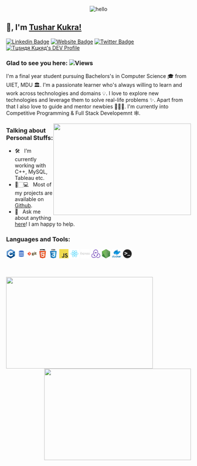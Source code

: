 <p align="center"> <img src="https://github.com/TusharKukra/TusharKukra/blob/main/gifs/hello.gif" alt="hello" /> </p>

## 👋, I'm [Tushar Kukra!](https://github.com/TusharKukra/)

[![Linkedin Badge](https://img.shields.io/badge/-LinkedIn-0e76a8?style=flat-square&logo=Linkedin&logoColor=white)](https://linkedin.com/in/mavericktk)
[![Website Badge](https://img.shields.io/badge/Website-3b5998?style=flat-square&logo=google-chrome&logoColor=white)](https://TusharKukra.github.io/)
[![Twitter Badge](https://img.shields.io/badge/-Twitter-00acee?style=flat-square&logo=Twitter&logoColor=white)](https://twitter.com/tusharkukra)
<a href="https://dev.to/mavericktk">
  <img src="https://d2fltix0v2e0sb.cloudfront.net/dev-badge.svg" alt="Tцѕндя Kцкяд's DEV Profile" height="30" width="30">
</a>

### Glad to see you here:  ![Views](https://komarev.com/ghpvc/?username=tusharkukra&color=blue)


I'm a final year student pursuing Bachelors's in Computer Science 🎓 from UIET, MDU 🏛. I'm a passionate learner who's always willing to learn and work across technologies and domains 💡. I love to explore new technologies and leverage them to solve real-life problems ✨. Apart from that I also love to guide and mentor newbies 👨🏻‍💻. I'm currently into Competitive Programming & Full Stack Developemnt 🕸️.

<img align="right" height="250" width="375" alt="" src="https://github.com/TusharKukra/TusharKukra/blob/main/gifs/coder.gif" />

### Talking about Personal Stuffs:

- 🛠 &nbsp; I’m currently working with C++, MySQL, Tableau etc.
- 🚀🏻‍💻 &nbsp; Most of my projects are available on [Github](https://github.com/TusharKukra).
- 💬 &nbsp; Ask me about anything [here](https://github.com/TusharKukra/TusharKukra/issues/)! I am happy to help.

### Languages and Tools:

<code><img height="25" src="https://raw.githubusercontent.com/github/explore/80688e429a7d4ef2fca1e82350fe8e3517d3494d/topics/cpp/cpp.png" alt="cpp"></code>
<code><img height="25" src="https://raw.githubusercontent.com/github/explore/80688e429a7d4ef2fca1e82350fe8e3517d3494d/topics/sql/sql.png" alt="sql"></code>
<code><img height="25" src="https://raw.githubusercontent.com/github/explore/80688e429a7d4ef2fca1e82350fe8e3517d3494d/topics/git/git.png" alt="git"></code>
<code><img height="25" src="https://raw.githubusercontent.com/github/explore/80688e429a7d4ef2fca1e82350fe8e3517d3494d/topics/html/html.png" alt="html"></code>
<code><img height="25" src="https://raw.githubusercontent.com/github/explore/80688e429a7d4ef2fca1e82350fe8e3517d3494d/topics/css/css.png" alt="css"></code>
<code><img height="25" src="https://raw.githubusercontent.com/github/explore/80688e429a7d4ef2fca1e82350fe8e3517d3494d/topics/javascript/javascript.png" alt="javascript"></code>
<code><img height="25" src="https://raw.githubusercontent.com/github/explore/80688e429a7d4ef2fca1e82350fe8e3517d3494d/topics/react/react.png" alt="react"></code>
<code><img height="25" src="https://raw.githubusercontent.com/github/explore/80688e429a7d4ef2fca1e82350fe8e3517d3494d/topics/express/express.png" alt="expressJS"></code>
<code><img height="25" src="https://raw.githubusercontent.com/github/explore/80688e429a7d4ef2fca1e82350fe8e3517d3494d/topics/redux/redux.png" alt="redux"></code>
<code><img height="25" src="https://raw.githubusercontent.com/github/explore/80688e429a7d4ef2fca1e82350fe8e3517d3494d/topics/nodejs/nodejs.png" alt="nodeJS"></code>
<code><img height="25" src="https://raw.githubusercontent.com/github/explore/80688e429a7d4ef2fca1e82350fe8e3517d3494d/topics/docker/docker.png" alt="docker"></code>
<code><img height="25" src="https://raw.githubusercontent.com/github/explore/80688e429a7d4ef2fca1e82350fe8e3517d3494d/topics/terminal/terminal.png" alt="terminal"></code>



<br>
<br>
<code><img height="250" width="400" align="left" src="https://github-readme-stats.vercel.app/api?username=TusharKukra&show_icons=true&theme=dracula"></code>
<code><img height="250" width="400" align="right" src="https://github-readme-stats.vercel.app/api/top-langs/?username=TusharKukra&theme=dracula"></code>
<br>
